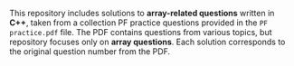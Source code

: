 This repository includes solutions to **array-related questions** written in **C++**, taken from a collection PF practice questions provided in the `PF practice.pdf` file. The PDF contains questions from various topics, but repository focuses only on **array questions**. Each solution corresponds to the original question number from the PDF.
